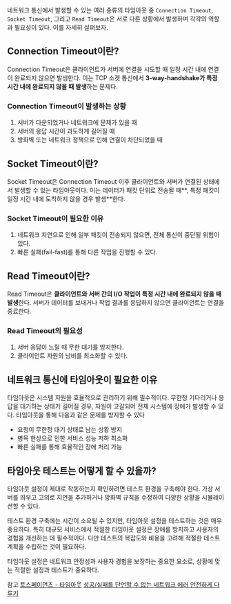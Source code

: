 네트워크 통신에서 발생할 수 있는 여러 종류의 타임아웃 중 `Connection Timeout`, `Socket Timeout`, 그리고 `Read Timeout`은 서로 다른 상황에서 발생하며 각각의 역할과 필요성이 있다. 
이를 자세히 살펴보자.

## Connection Timeout이란?
Connection Timeout은 클라이언트가 서버에 연결을 시도할 때 일정 시간 내에 연결이 완료되지 않으면 발생한다. 이는 TCP 소켓 통신에서 **3-way-handshake가 특정 시간 내에 완료되지 않을 때 발생**하는 문제다.

### Connection Timeout이 발생하는 상황
1. 서버가 다운되었거나 네트워크에 문제가 있을 때
2. 서버의 응답 시간이 과도하게 길어질 때
3. 방화벽 또는 네트워크 정책으로 인해 연결이 차단되었을 때


## Socket Timeout이란?
Socket Timeout은 Connection Timeout 이후 클라이언트와 서버가 연결된 상태에서 발생할 수 있는 타임아웃이다. 이는 데이터가 패킷 단위로 전송될 때**, 특정 패킷이 일정 시간 내에 도착하지 않을 경우 발생**한다.

### Socket Timeout이 필요한 이유
1. 네트워크 지연으로 인해 일부 패킷이 전송되지 않으면, 전체 통신이 중단될 위험이 있다.
2. 빠른 실패(fail-fast)를 통해 다른 작업을 진행할 수 있다.


## Read Timeout이란?
Read Timeout은 **클라이언트와 서버 간의 I/O 작업이 특정 시간 내에 완료되지 않을 때 발생**한다. 서버가 데이터를 보내거나 작업 결과를 응답하지 않으면 클라이언트는 연결을 종료한다.

### Read Timeout의 필요성
1. 서버 응답이 느릴 때 무한 대기를 방지한다.
2. 클라이언트 자원의 낭비를 최소화할 수 있다.


## 네트워크 통신에 타임아웃이 필요한 이유
타임아웃은 시스템 자원을 효율적으로 관리하기 위해 필수적이다. 
무한정 기다리거나 응답을 대기하는 상태가 길어질 경우, 자원이 고갈되어 전체 시스템에 장애가 발생할 수 있다. 
타임아웃을 통해 다음과 같은 문제를 방지할 수 있다

- 요청이 무한정 대기 상태로 남는 상황 방지
- 병목 현상으로 인한 서비스 성능 저하 최소화
- 빠른 실패를 통해 효율적인 장애 처리 가능


## 타임아웃 테스트는 어떻게 할 수 있을까?
타임아웃 설정이 제대로 작동하는지 확인하려면 테스트 환경을 구축해야 한다. 가상 서버를 띄우고 고의로 지연을 추가하거나 방화벽 규칙을 수정하여 다양한 상황을 시뮬레이션할 수 있다.

테스트 환경 구축에는 시간이 소요될 수 있지만, 타임아웃 설정을 테스트하는 것은 매우 중요하다. 
특히 대규모 서비스에서 적절한 타임아웃 설정은 장애를 방지하고 사용자의 경험을 개선하는 데 필수적이다. 다만 테스트의 복잡도와 비용을 고려해 적절한 테스트 계획을 수립하는 것이 필요하다.

타임아웃 설정은 네트워크 안정성과 사용자 경험을 보장하는 중요한 요소로, 상황에 맞는 적절한 설정과 테스트가 중요하다.


참고
[토스페이먼츠 - 타임아웃](https://docs.tosspayments.com/resources/glossary/timeout)
[성공/실패를 단언할 수 없는 네트워크 에러 안전하게 다루기](https://hudi.blog/safely-handling-network-errors/)